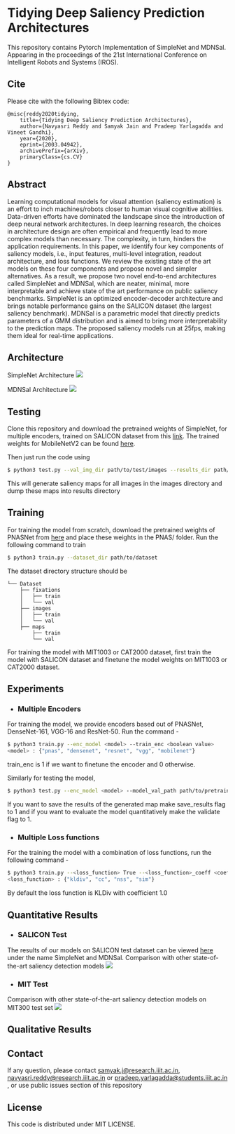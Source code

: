 # Tidying Deep Saliency Prediction Architectures

This repository contains Pytorch Implementation of SimpleNet and MDNSal. Appearing in the proceedings of the 21st International Conference on Intelligent Robots and Systems (IROS).

## Cite
Please cite with the following Bibtex code:
```
@misc{reddy2020tidying,
    title={Tidying Deep Saliency Prediction Architectures},
    author={Navyasri Reddy and Samyak Jain and Pradeep Yarlagadda and Vineet Gandhi},
    year={2020},
    eprint={2003.04942},
    archivePrefix={arXiv},
    primaryClass={cs.CV}
}
```
## Abstract

Learning computational models for visual attention (saliency estimation) is an effort to inch machines/robots closer to human visual cognitive abilities. Data-driven efforts have dominated the landscape since the introduction of deep neural network architectures. In deep learning research, the choices in architecture design are often empirical and frequently lead to more complex models than necessary. The complexity, in turn, hinders the application requirements. In this paper, we identify four key components of saliency models, i.e., input features,  multi-level integration, readout architecture, and loss functions. We review the existing state of the art models on these four components and propose novel and simpler alternatives. As a result, we propose two novel end-to-end architectures called SimpleNet and MDNSal, which are neater, minimal, more interpretable and achieve state of the art performance on public saliency benchmarks. SimpleNet is an optimized encoder-decoder architecture and brings notable performance gains on the SALICON dataset (the largest saliency benchmark). MDNSal is a parametric model that directly predicts parameters of a GMM distribution and is aimed to bring more interpretability to the prediction maps. The proposed saliency models run at 25fps, making them ideal for real-time applications.

## Architecture
SimpleNet Architecture
![](./extras/SimpleNet.png)

MDNSal Architecture
![](./extras/MDNSal.png)
## Testing
Clone this repository and download the pretrained weights of SimpleNet, for multiple encoders, trained on SALICON dataset from this [link](https://iiitaphyd-my.sharepoint.com/:u:/g/personal/samyak_j_research_iiit_ac_in/Eddzj58KvrhFtb6XinOFkhMBn8uFapCnOM6Ia0K1jFJhqw). The trained weights for MobileNetV2 can be found [here](https://iiitaphyd-my.sharepoint.com/:u:/g/personal/samyak_j_research_iiit_ac_in/EbTtjiuphdVIhzMtLddCgKkBbRSbS5lPFh7_cbvYjjr7Uw?e=levugK).

Then just run the code using 
```bash
$ python3 test.py --val_img_dir path/to/test/images --results_dir path/to/results --model_val_path path/to/saved/models
```
This will generate saliency maps for all images in the images directory and dump these maps into results directory

## Training
For training the model from scratch, download the pretrained weights of PNASNet from [here](https://iiitaphyd-my.sharepoint.com/:u:/g/personal/samyak_j_research_iiit_ac_in/ERpsc82shFJNhtn-xfRr69ABCHtJNUlSHkSc99srArDtQQ?e=VIabCg) and place these weights in the PNAS/ folder. Run the following command to train 

```bash
$ python3 train.py --dataset_dir path/to/dataset 
```
The dataset directory structure should be 
```
└── Dataset  
    ├── fixations  
    │   ├── train  
    │   └── val  
    ├── images  
    │   ├── train  
    │   └── val  
    ├── maps  
        ├── train  
        └── val  
```

For training the model with MIT1003 or CAT2000 dataset, first train the model with SALICON dataset and finetune the model weights on MIT1003 or CAT2000 dataset.
## Experiments

* ### Multiple Encoders
For training the model, we provide encoders based out of PNASNet, DenseNet-161, VGG-16 and ResNet-50. Run the command - 
```bash
$ python3 train.py --enc_model <model> --train_enc <boolean value> 
<model> : {"pnas", "densenet", "resnet", "vgg", "mobilenet"}
```
train_enc is 1 if we want to finetune the encoder and 0 otherwise.

Similarly for testing the model,
```bash
$ python3 test.py --enc_model <model> --model_val_path path/to/pretrained/model --save_results <binary> --validate <binary> 
```
If you want to save the results of the generated map make save_results flag to 1 and if you want to evaluate the model quantitatively make the validate flag to 1. 

* ### Multiple Loss functions
For the training the model with a combination of loss functions, run the following command -
```bash
$ python3 train.py --<loss_function> True --<loss_function>_coeff <coefficient of the loss>
<loss_function> : {"kldiv", "cc", "nss", "sim"}
```
By default the loss function is KLDiv with coefficient 1.0

## Quantitative Results

* ### SALICON Test
The results of our models on SALICON test dataset can be viewed [here](https://competitions.codalab.org/competitions/17136#results) under the name SimpleNet and MDNSal. Comparison with other state-of-the-art saliency detection models 
![](./extras/salicon_results.png)

* ### MIT Test
Comparison with other state-of-the-art saliency detection models on MIT300 test set
![](./extras/mit_results.png)
## Qualitative Results

## Contact 
If any question, please contact samyak.j@research.iiit.ac.in, navyasri.reddy@research.iiit.ac.in or pradeep.yarlagadda@students.iiit.ac.in , or use public issues section of this repository

## License 
This code is distributed under MIT LICENSE.
